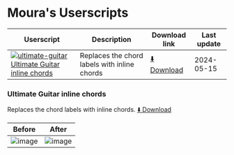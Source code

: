 # Moura's Userscripts


| Userscript | Description | Download link | Last update |
|------------|-------------|---------------|-------------|
| [![ultimate-guitar](https://www.google.com/s2/favicons?sz=12&domain=ultimate-guitar.com) Ultimate Guitar inline chords](#moura-userscripts) | Replaces the chord labels with inline chords | [⬇️ Download](https://github.com/RMoura98/moura-userscripts/raw/main/ultimate-guitar-inline-chords.user.js) | 2024-05-15 |

### Ultimate Guitar inline chords

Replaces the chord labels with inline chords.
[⬇️ Download](https://github.com/RMoura98/moura-userscripts/raw/main/ultimate-guitar-inline-chords.user.js)

| Before | After |
|--------|-------|
| ![image](https://github.com/RMoura98/moura-userscripts/assets/27810563/8219afaf-4fc9-48dd-90bc-e51b1037ea53) | ![image](https://github.com/RMoura98/moura-userscripts/assets/27810563/1687f0ea-33f6-4b91-9266-e0c0849ad37f) | 
 
